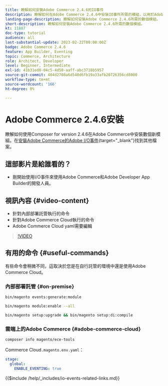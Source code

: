 ```yaml
---
title: 瞭解如何安裝Adobe Commerce 2.4.6的IO事件
description: 瞭解如何在Adobe Commerce 2.4.6中安裝IO事件所需的模組，以用於Adobe Developer App Builder
landing-page-description: 瞭解如何安裝Adobe Commerce 2.4.6所需的數個模組。
short-description: 瞭解如何安裝Adobe Commerce 2.4.6所需的數個模組。
kt: 11887
doc-type: tutorial
audience: all
last-substantial-update: 2023-02-22T00:00:00Z
badge: Adobe Commerce 2.4.6
feature: App Builder, Eventing
topic: Commerce, Architecture
role: Architect, Developer
level: Beginner, Intermediate
exl-id: 41b31ed8-04c5-4d50-aaff-abc3718b5957
source-git-commit: 404d2708a6d540d6fb19a33afb20726356cd8000
workflow-type: tm+mt
source-wordcount: '166'
ht-degree: 0%

---
```


# Adobe Commerce 2.4.6安裝

瞭解如何使用Composer for version 2.4.6在Adobe Commerce中安裝數個新模組。在[安裝Adobe Commerce的Adobe I/O事件](https://developer.adobe.com/commerce/events/get-started/installation/){target="_blank"}找到其他檔案。

## 這部影片是給誰看的？

* 剛開始使用I/O事件來使用Adobe Commerce和Adobe Developer App Builder的開發人員。

## 視訊內容 {#video-content}

* 針對內部部署託管執行的命令
* 針對Adobe Commerce Cloud執行的命令
* Adobe Commerce Cloud yaml需要編輯

>[!VIDEO](https://video.tv.adobe.com/v/3430639?quality=12&learn=on&captions=chi_hant)

## 有用的命令 {#useful-commands}

有些命令會稍微不同，這取決於您是在自行託管的環境中還是使用Adobe Commerce Cloud。

### 內部部署託管 {#on-premise}

```bash
bin/magento events:generate:module

bin/magento module:enable --all

bin/magento setup:upgrade && bin/magento setup:di:compile
```

### 雲端上的Adobe Commerce {#adobe-commerce-cloud}

```bash
composer info magento/ece-tools
```

Commerce Cloud`.magento.env.yaml`：

```yaml
stage:
  global:
    ENABLE_EVENTING: true
```

{{$include /help/_includes/io-events-related-links.md}}
